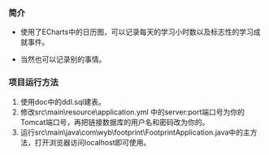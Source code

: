 ### 简介
* 使用了ECharts中的日历图，可以记录每天的学习小时数以及标志性的学习成就事件。

* 当然也可以记录别的事情。

### 项目运行方法

1. 使用doc中的ddl.sql建表。
2. 修改src\main\resource\application.yml 中的server:port端口号为你的Tomcat端口号，再把链接数据库的用户名和密码改为你的。
3. 运行src\main\java\com\wyb\footprint\FootprintApplication.java中的主方法，打开浏览器访问localhost即可使用。
